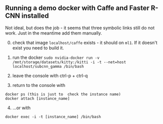 ## Running a demo docker with Caffe and Faster R-CNN installed

Not ideal, but does the job - it seems that three symbolic links still do not work. Just in the meantime add them manually. 

0. check that image `localhost/caffe` exists - it should on `ml1`.
If it doesn't exist you need to build it.

1. run the docker
`sudo nvidia-docker run -v /mnt/storage/datasets/kitty:/kitti -i -t --net=host localhost/subcnn_gamma /bin/bash`

2. leave the console with ctrl-p + ctrl-q

3. return to the console with  
```
docker ps (this is just to  check the instance name)
docker attach [instance_name]
```

4. ...or with  
```
docker exec -i -t [instance_name] /bin/bash
```
